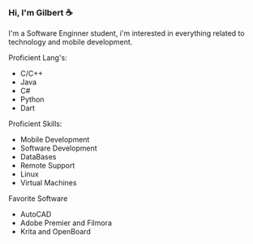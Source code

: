 ### Hi, I'm Gilbert ☕


I'm a Software Enginner student, i'm interested in everything related to technology and mobile development.

Proficient Lang's:
- C/C++
- Java
- C#
- Python
- Dart

Proficient Skills:

- Mobile Development
- Software Development
- DataBases
- Remote Support
- Linux
- Virtual Machines

Favorite Software

- AutoCAD
- Adobe Premier and Filmora
- Krita and OpenBoard

<!--
**Gilberto-Guzman/Gilberto-Guzman** is a ✨ _special_ ✨ repository because its `README.md` (this file) appears on your GitHub profile.

favorite software 

Here are some ideas to get you started:

- 🔭 I’m currently working on ...
- 🌱 I’m currently learning ...
- 👯 I’m looking to collaborate on ...
- 🤔 I’m looking for help with ...
- 💬 Ask me about ...
- 📫 How to reach me: ...
- 😄 Pronouns: ...
- ⚡ Fun fact: ...
-->
